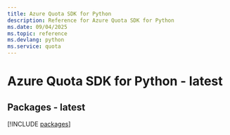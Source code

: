 ```yaml
---
title: Azure Quota SDK for Python
description: Reference for Azure Quota SDK for Python
ms.date: 09/04/2025
ms.topic: reference
ms.devlang: python
ms.service: quota
---
```

# Azure Quota SDK for Python - latest
## Packages - latest
[!INCLUDE [packages](quota-index.md)]